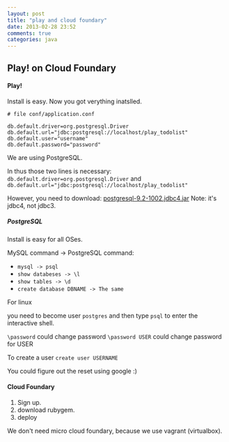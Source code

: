 ```yaml
---
layout: post
title: "play and cloud foundary"
date: 2013-02-28 23:52
comments: true
categories: java
---
```


## Play! on Cloud Foundary

#### Play!

Install is easy. Now you got verything inatslled.

```
# file conf/application.conf 

db.default.driver=org.postgresql.Driver
db.default.url="jdbc:postgresql://localhost/play_todolist"
db.default.user="username"
db.default.password="password"
```

We are using PostgreSQL.

In thus those two lines is necessary:
`db.default.driver=org.postgresql.Driver` and `db.default.url="jdbc:postgresql://localhost/play_todolist"`

However, you need to download:
[postgresql-9.2-1002.jdbc4.jar](http://jdbc.postgresql.org/download.html)
Note: it's jdbc4, not jdbc3.

##### PostgreSQL

Install is easy for all OSes.

MySQL command -> PostgreSQL command:  

* `mysql -> psql`   
* `show databeses -> \l`
* `show tables -> \d`
* `create database DBNAME -> The same`

For linux

you need to become user `postgres` and then type `psql` to enter the interactive shell.

`\password` could change password
`\password USER` could change password for USER 

To create a user 
`create user USERNAME`

You could figure out the reset using google :)


#### Cloud Foundary

1. Sign up.
2. download rubygem. 
3. deploy

We don't need micro cloud foundary, because we use vagrant (virtualbox).


